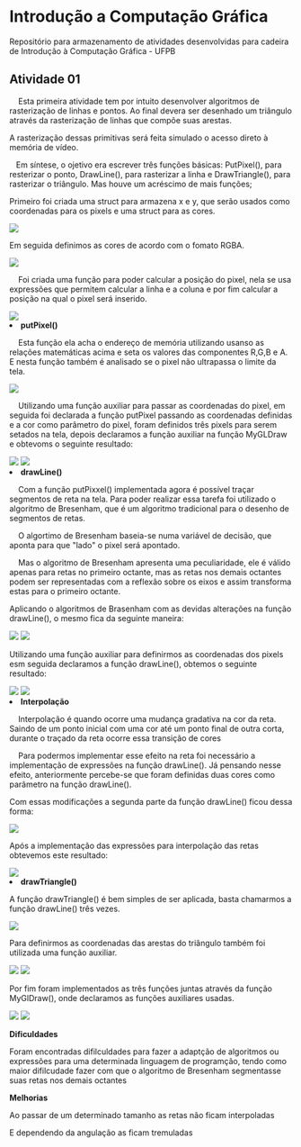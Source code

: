 # Introdução a Computação Gráfica
Repositório para armazenamento de atividades desenvolvidas para cadeira de Introdução à Computação Gráfica - UFPB


<h2>Atividade 01 </h2>
<p>&nbsp&nbsp&nbsp Esta primeira atividade tem por intuito desenvolver algoritmos de rasterização de linhas e pontos. Ao final devera ser desenhado um triângulo através da rasterização de linhas que compõe suas arestas.</p>
<p>A rasterização dessas primitivas será feita simulado o acesso direto à memória de vídeo.</p>
<p>&nbsp&nbsp&nbspEm síntese, o ojetivo era escrever três funções básicas: PutPixel(), para resterizar o ponto, DrawLine(), para rasterizar a linha e DrawTriangle(), para rasterizar o triângulo. Mas houve um acréscimo de mais funções;</p>
<p>Primeiro foi criada uma struct para armazena x e y, que serão usados como coordenadas para os pixels e uma struct para as cores.</p>
<img src = "https://github.com/LukasHenrique/Introducao_a_Computcao_Grafica-2019.4/blob/master/img/CoordenadasCores.png">

<p>Em seguida definimos as cores de acordo com o fomato RGBA.</p>
<img src = "https://github.com/LukasHenrique/Introducao_a_Computcao_Grafica-2019.4/blob/master/img/Cores.png">

<p>&nbsp&nbsp&nbsp Foi criada uma função para poder calcular a posição do pixel, nela se usa expressões que permitem calcular a linha e a coluna e por fim calcular a posição na qual o pixel será inserido.</p>
<img src = "https://github.com/LukasHenrique/Introducao_a_Computcao_Grafica-2019.4/blob/master/img/Posicao.png">

<li><b>putPixel()</b></li>
<p>&nbsp&nbsp&nbsp Esta função ela acha o endereço de memória utilizando usanso as relações matemáticas acima e seta os valores das componentes R,G,B e A. E nesta função também é analisado se o pixel não ultrapassa o limite da tela.</p>
<img src = "https://github.com/LukasHenrique/Introducao_a_Computcao_Grafica-2019.4/blob/master/img/putPixel.png">

<p>&nbsp&nbsp&nbsp Utilizando uma função auxiliar para passar as coordenadas do pixel, em seguida foi declarada a função putPixel passando as coordenadas definidas e a cor como parâmetro do pixel, foram definidos três pixels para serem setados na tela, depois declaramos a função auxiliar na função MyGLDraw e obtevoms o seguinte resultado:</p>
<img src = "https://github.com/LukasHenrique/Introducao_a_Computcao_Grafica-2019.4/blob/master/img/printPixel.png">
<img src = "https://github.com/LukasHenrique/Introducao_a_Computcao_Grafica-2019.4/blob/master/img/Pixels.png">

<li><b>drawLine()</b></li>
<p>&nbsp&nbsp&nbsp Com a função putPixxel() implementada agora é possível traçar segmentos de reta na tela. Para poder realizar essa tarefa foi utilizado o algoritmo de Bresenham, que é um algoritmo tradicional para o desenho de segmentos de retas.</p> 
<p>&nbsp&nbsp&nbsp O algortimo de Bresenham baseia-se numa variável de decisão, que aponta para que "lado" o pixel será apontado.</p>
<p>&nbsp&nbsp&nbsp Mas o algoritmo de Bresenham apresenta uma peculiaridade, ele é válido apenas para retas no primeiro octante, mas as retas nos demais octantes podem ser representadas com a reflexão sobre os eixos e assim transforma estas para o primeiro octante.</p>
<p>Aplicando o algoritmos de Brasenham com as devidas alterações na função drawLine(), o mesmo fica da seguinte maneira:</p>
<img src = "https://github.com/LukasHenrique/Introducao_a_Computcao_Grafica-2019.4/blob/master/img/drawLine1.png">
<img src = "https://github.com/LukasHenrique/Introducao_a_Computcao_Grafica-2019.4/blob/master/img/drawLine2.png">

<p>Utilizando uma função auxiliar para definirmos as coordenadas dos pixels esm seguida declaramos a função drawLine(), obtemos o seguinte resultado:</p>
<img src = "https://github.com/LukasHenrique/Introducao_a_Computcao_Grafica-2019.4/blob/master/img/printLine.png">
<img src = "https://github.com/LukasHenrique/Introducao_a_Computcao_Grafica-2019.4/blob/master/img/Linhas.png">

<li><b>Interpolação</b></li>
<p>&nbsp&nbsp&nbsp Interpolação é quando ocorre uma mudança gradativa na cor da reta. Saindo de um ponto inicial com uma cor até um ponto final de outra corta, durante o traçado da reta ocorre essa transição de cores</p>
<p>&nbsp&nbsp&nbsp Para podermos implementar esse efeito na reta foi necessário a implementação de expressões na função drawLine(). Já pensando nesse efeito, anteriormente percebe-se que foram definidas duas cores como parâmetro na função drawLine().</p>
<p>Com essas modificações a segunda parte da função drawLine() ficou dessa forma:</p>
<img src = "https://github.com/LukasHenrique/Introducao_a_Computcao_Grafica-2019.4/blob/master/img/drawLieInter.png">

<p>Após a implementação das expressões para interpolação das retas obtevemos este resultado:</p>
<img src = "https://github.com/LukasHenrique/Introducao_a_Computcao_Grafica-2019.4/blob/master/img/LinhaInter.png">

<li><b>drawTriangle()</b></li>
<p>A função drawTriangle() é bem simples de ser aplicada, basta chamarmos a função drawLine() três vezes.</p>
<img src = "https://github.com/LukasHenrique/Introducao_a_Computcao_Grafica-2019.4/blob/master/img/drawTriangle.png">

<p>Para definirmos as coordenadas das arestas do triângulo também foi utilizada uma função auxiliar.</p>
<img src = "https://github.com/LukasHenrique/Introducao_a_Computcao_Grafica-2019.4/blob/master/img/printTriangle.png">
<img src = "https://github.com/LukasHenrique/Introducao_a_Computcao_Grafica-2019.4/blob/master/img/Triangulo.png">

<p>Por fim foram implementados as três funções juntas através da função MyGlDraw(), onde declaramos as funções auxiliares usadas.</p>
<img src = "https://github.com/LukasHenrique/Introducao_a_Computcao_Grafica-2019.4/blob/master/img/mydraw.png">
<img src = "https://github.com/LukasHenrique/Introducao_a_Computcao_Grafica-2019.4/blob/master/img/Final.png">

<b>Dificuldades</b>
<p>Foram encontradas difilculdades para fazer a adaptção de algoritmos ou expressões para uma determinada linguagem de programção, tendo como maior difilcudade fazer com que o algoritmo de Bresenham segmentasse suas retas nos demais octantes</p>

<b>Melhorias</b>
<p>Ao passar de um determinado tamanho as retas não ficam interpoladas</p>
<p>E dependendo da angulação as ficam tremuladas</p>
